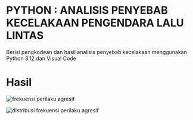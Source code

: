 # PYTHON : ANALISIS PENYEBAB KECELAKAAN PENGENDARA LALU LINTAS
Berisi pengkodean dan hasil analisis penyebab kecelakaan menggunakan Python 3.12 dan Visual Code

# Hasil

![frekuensi perilaku agresif](https://github.com/afifatulilmiah/Analisis-Data-Penyebab-Kecelakaan-/assets/167254836/dc9edffd-4e81-4ba2-a4e9-7dce3a953ee8)


![distribusi frekuensi perilaku agresif](https://github.com/afifatulilmiah/Analisis-Data-Penyebab-Kecelakaan-/assets/167254836/f6a1b5da-8172-43eb-b89e-85244a746f38)
